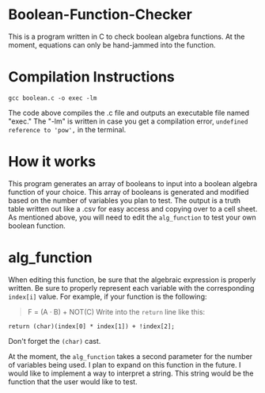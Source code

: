 # Boolean-Function-Checker
This is a program written in C to check boolean algebra functions. At the moment, equations can only be hand-jammed into the function.

# Compilation Instructions
    gcc boolean.c -o exec -lm
The code above compiles the .c file and outputs an executable file named "exec." The "-lm" is written in case you get a compilation error, `undefined reference to 'pow',` in the terminal.

# How it works
This program generates an array of booleans to input into a boolean algebra function of your choice. This array of booleans is generated and modified based on the number of variables you plan to test. The output is a truth table written out like a .csv for easy access and copying over to a cell sheet. As mentioned above, you will need to edit the `alg_function` to test your own boolean function.

# alg_function
When editing this function, be sure that the algebraic expression is properly written. Be sure to properly represent each variable with the corresponding `index[i]` value. For example, if your function is the following:
> F = (A · B) + NOT(C)
Write into the `return` line like this:

    return (char)(index[0] * index[1]) + !index[2]; 

Don't forget the `(char)` cast.

At the moment, the `alg_function` takes a second parameter for the number of variables being used. I plan to expand on this function in the future. I would like to implement a way to interpret a string. This string would be the function that the user would like to test.
